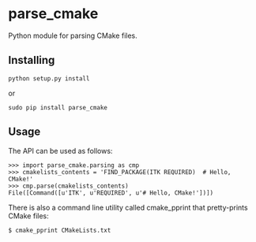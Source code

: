 parse\_cmake
===================

Python module for parsing CMake files.

Installing
----------

    python setup.py install

or

    sudo pip install parse_cmake

Usage
-----

The API can be used as follows:

    >>> import parse_cmake.parsing as cmp
    >>> cmakelists_contents = 'FIND_PACKAGE(ITK REQUIRED)  # Hello, CMake!'
    >>> cmp.parse(cmakelists_contents)
    File([Command([u'ITK', u'REQUIRED', u'# Hello, CMake!'])])

There is also a command line utility called cmake_pprint that pretty-prints
CMake files:

    $ cmake_pprint CMakeLists.txt
